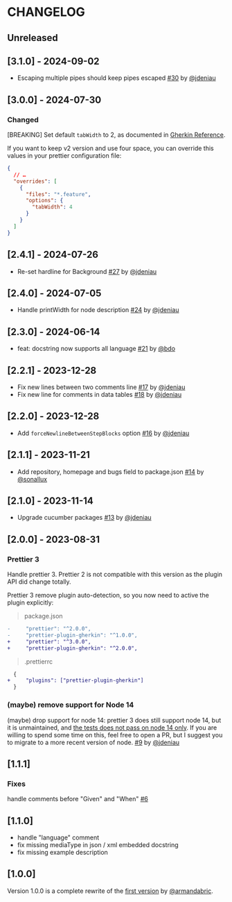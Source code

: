 # CHANGELOG

## Unreleased

## [3.1.0] - 2024-09-02

- Escaping multiple pipes should keep pipes escaped [#30](https://github.com/mapado/prettier-plugin-gherkin/pull/30) by [@jdeniau](https://github.com/jdeniau)

## [3.0.0] - 2024-07-30

### Changed

[BREAKING] Set default `tabWidth` to 2, as documented in [Gherkin Reference](https://cucumber.io/docs/gherkin/reference/).

If you want to keep v2 version and use four space, you can override this values in your prettier configuration file:

```json
{
  // …
  "overrides": [
    {
      "files": "*.feature",
      "options": {
        "tabWidth": 4
      }
    }
  ]
}
```

## [2.4.1] - 2024-07-26

- Re-set hardline for Background [#27](https://github.com/mapado/prettier-plugin-gherkin/pull/27) by [@jdeniau](https://github.com/jdeniau)

## [2.4.0] - 2024-07-05

- Handle printWidth for node description [#24](https://github.com/mapado/prettier-plugin-gherkin/pull/24) by [@jdeniau](https://github.com/jdeniau)

## [2.3.0] - 2024-06-14

- feat: docstring now supports all language [#21](https://github.com/mapado/prettier-plugin-gherkin/pull/21) by [@bdo](https://github.com/bdo)

## [2.2.1] - 2023-12-28

- Fix new lines between two comments line [#17](https://github.com/mapado/prettier-plugin-gherkin/pull/17) by [@jdeniau](https://github.com/jdeniau)
- Fix new line for comments in data tables [#18](https://github.com/mapado/prettier-plugin-gherkin/pull/18) by [@jdeniau](https://github.com/jdeniau)

## [2.2.0] - 2023-12-28

- Add `forceNewlineBetweenStepBlocks` option [#16](https://github.com/mapado/prettier-plugin-gherkin/pull/16) by [@jdeniau](https://github.com/jdeniau)

## [2.1.1] - 2023-11-21

- Add repository, homepage and bugs field to package.json [#14](https://github.com/mapado/prettier-plugin-gherkin/pull/14) by [@sonallux](https://github.com/sonallux)

## [2.1.0] - 2023-11-14

- Upgrade cucumber packages [#13](https://github.com/mapado/prettier-plugin-gherkin/pull/13) by [@jdeniau](https://github.com/jdeniau)

## [2.0.0] - 2023-08-31

### Prettier 3

Handle prettier 3. Prettier 2 is not compatible with this version as the plugin API did change totally.

Prettier 3 remove plugin auto-detection, so you now need to active the plugin explicitly:

> package.json

```diff
-     "prettier": "^2.0.0",
-     "prettier-plugin-gherkin": "^1.0.0",
+     "prettier": "^3.0.0",
+     "prettier-plugin-gherkin": "^2.0.0",
```

> .prettierrc

```diff
  {
+     "plugins": ["prettier-plugin-gherkin"]
  }
```

### (maybe) remove support for Node 14

(maybe) drop support for node 14: prettier 3 does still support node 14, but it is unmaintained, and [the tests does not pass on node 14 only](https://github.com/mapado/prettier-plugin-gherkin/actions/runs/6030258360/job/16361678638?pr=9). If you are willing to spend some time on this, feel free to open a PR, but I suggest you to migrate to a more recent version of node. [#9](https://github.com/mapado/prettier-plugin-gherkin/pull/9) by [@jdeniau](https://github.com/jdeniau)

## [1.1.1]

### Fixes

handle comments before "Given" and "When" [#6](https://github.com/mapado/prettier-plugin-gherkin/pull/6)

## [1.1.0]

- handle "language" comment
- fix missing mediaType in json / xml embedded docstring
- fix missing example description

## [1.0.0]

Version 1.0.0 is a complete rewrite of the [first version](https://github.com/armandabric/prettier-plugin-gherkin) by [@armandabric](https://github.com/armandabric).

